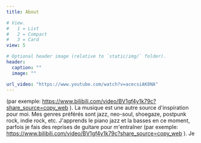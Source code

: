 ```yaml
---
title: About

# View.
#   1 = List
#   2 = Compact
#   3 = Card
view: 5

# Optional header image (relative to `static/img/` folder).
header:
  caption: ""
  image: ""

url_video: "https://www.youtube.com/watch?v=acecsiAK8NA"  
---
```


(par exemple: https://www.bilibili.com/video/BV1gf4y1k79c?share_source=copy_web ). La musique est une autre source d'inspiration pour moi. Mes genres préférés sont jazz, neo-soul, shoegaze, postpunk rock, indie rock, etc. J'apprends le piano jazz et la basses en ce moment, 
parfois je fais des reprises de guitare pour m'entraîner (par exemple: https://www.bilibili.com/video/BV1gf4y1k79c?share_source=copy_web ). Je